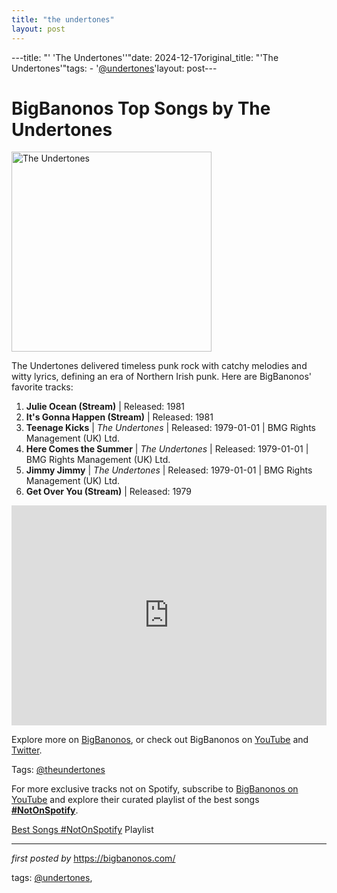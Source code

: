 ```yaml
---
title: "the undertones"
layout: post
---
```

---title: "' 'The Undertones''"date: 2024-12-17original_title: "'The Undertones'"tags:  - '[@undertones](/tags/undertones/)'layout: post---<h1>BigBanonos Top Songs by The Undertones</h1><div class="separator"> <a href="https://e-cdns-images.dzcdn.net/images/artist/b2273d0b55bee214fd85eb50be973bb0/500x500-000000-80-0-0.jpg" > <img alt="The Undertones" border="0" width="320" data-original-height="480" data-original-width="640" src="https://e-cdns-images.dzcdn.net/images/artist/b2273d0b55bee214fd85eb50be973bb0/500x500-000000-80-0-0.jpg"/> </a></div><p>The Undertones delivered timeless punk rock with catchy melodies and witty lyrics, defining an era of Northern Irish punk. Here are BigBanonos' favorite tracks:</p> <ol> <li><strong>Julie Ocean (Stream)</strong> | Released: 1981</li> <li><strong>It's Gonna Happen (Stream)</strong> | Released: 1981</li> <li><strong>Teenage Kicks</strong> | <em>The Undertones</em> | Released: 1979-01-01 | BMG Rights Management (UK) Ltd.</li> <li><strong>Here Comes the Summer</strong> | <em>The Undertones</em> | Released: 1979-01-01 | BMG Rights Management (UK) Ltd.</li> <li><strong>Jimmy Jimmy</strong> | <em>The Undertones</em> | Released: 1979-01-01 | BMG Rights Management (UK) Ltd.</li> <li><strong>Get Over You (Stream)</strong> | Released: 1979</li></ol> <div> <iframe src="https://open.spotify.com/embed/playlist/2T75BbQqBJGTihbbhsUZCQ?utm_source=generator" width="100%" height="352" frameborder="0" allowfullscreen="" allow="autoplay; clipboard-write; encrypted-media; fullscreen; picture-in-picture" loading="lazy"></iframe></div> <p>Explore more on <a href="https://bigbanonos.com/">BigBanonos</a>, or check out BigBanonos on <a href="https://www.youtube.com/[@BigBanonos](/tags/BigBanonos/)">YouTube</a> and <a href="https://x.com/bigbanonos">Twitter</a>.</p> <p>Tags: [@theundertones](/tags/theundertones/)</p><!--Subscribe and Playlist Links--><div>    <p>For more exclusive tracks not on Spotify, subscribe to <a href="https://www.youtube.com/[@BigBanonos](/tags/BigBanonos/)" target="_blank">BigBanonos on YouTube</a> and explore their curated playlist of the best songs <strong>[#NotOnSpotify](/tags/NotOnSpotify/)</strong>.</p>    <p><a href="https://www.youtube.com/playlist?list=PLtuNtuTatqI0kFahUCbtbfenC_ET5O_tr" target="_blank">Best Songs [#NotOnSpotify](/tags/NotOnSpotify/) Playlist<br /></a></p></div><hr /><p><em>first posted by</em> <a href="https://bigbanonos.com/" rel="noopener" target="_new">https://bigbanonos.com/</a></p><p>tags: [@undertones](/tags/undertones/),</p>
